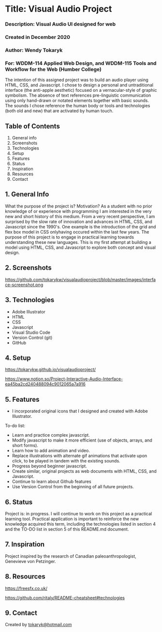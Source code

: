 # Title: Visual Audio Project
### Description: Visual Audio UI designed for web
### Created in December 2020 
### Author: Wendy Tokaryk
### For: WDDM-114 Applied Web Design, and WDDM-115 Tools and Workflow for the Web (Humber College)

The intention of this assigned project was to build an audio player using HTML, CSS, and Javascript.  I chose to design a personal and untraditional interface (the anti-apple aesthetic) focused on a vernacular-style of graphic symbolism.  The absence of text references pre-linguistic communication using only hand-drawn or notated elements together with basic sounds.  The sounds I chose reference the human body or tools and technologies (both old and new) that are activated by human touch. 

## Table of Contents
1. General info
2. Screenshots
3. Technologies
4. Setup
5. Features
8. Status
9. Inspiration
10. Resources
11. Contact

## 1. General Info
What the purpose of the project is? Motivation?
As a student with no prior knowledge of or experience with programming I am interested in the very new and short history of this medium.  From a very recent perspective, I am surprised by the slow rate of innovation and advances in HTML, CSS, and Javascript since the 1990's.  One example is the introduction of the grid and flex box model in CSS onlyhaving occured within the last few years.  The purpose of this project is to engage in practical learning towards understanding these new languages. This is my first attempt at building a model using HTML, CSS, and Javascript to explore both concept and visual design.

## 2. Screenshots
https://github.com/tokarykw/visualaudioproject/blob/master/images/interface-screenshot.png

## 3. Technologies
- Adobe Illustrator
- HTML
- CSS
- Javascript
- Visual Studio Code
- Version Control (git)
- GitHub

## 4. Setup
https://tokarykw.github.io/visualaudioproject/

https://www.notion.so/Project-Interactive-Audio-Interface-ea45ba2cd240488094c9012065a7a916


## 5. Features
-  I incorporated original icons that I designed and created with Adobe Illustrator.

To-do list:
- Learn and practice  complex javascript.
- Modify javascript to make it more efficient (use of objects, arrays, and short forms).
- Learn how to add animation and video.  
- Replace illustrations with alternate gif animations that activate upon click, to be played in tandem with the existing sounds.
- Progress beyond beginner javascript.
- Create similar, original projects as web documents with HTML, CSS, and Javascript.
- Continue to learn about Github features
- Use Version Control from the beginning of all future projects.

## 6. Status
Project is: in progress.
I will continue to work on this project as a practical learning tool.  Practical application is important to reinforce the new knowledge acquired this term, including the technologies listed in section 4 and the TO-DO list in section 5 of this README.md document. 

## 7. Inspiration
Project inspired by the research of Canadian paleoanthropologist, Genevieve von Petzinger.

## 8. Resources
https://freesfx.co.uk/

https://github.com/ritaly/README-cheatsheet#technologies

## 9. Contact
Created by tokaryk@hotmail.com